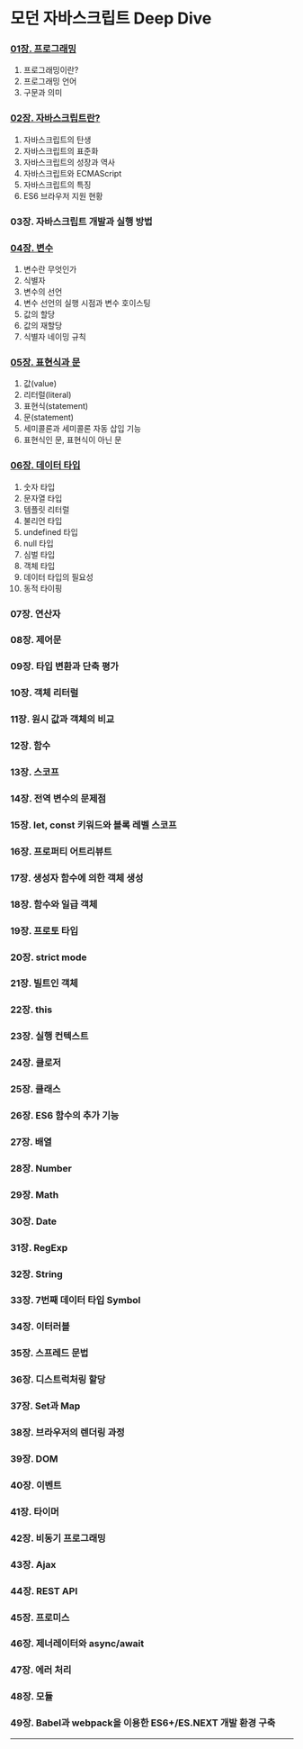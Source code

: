 
# 모던 자바스크립트 Deep Dive

### <a href="01장. 프로그래밍.md" target="_blank">01장. 프로그래밍</a>
1) 프로그래밍이란?
2) 프로그래밍 언어
3) 구문과 의미

### <a href="02장. 자바스크립트란.md" target="_blank">02장. 자바스크립트란?</a>
1) 자바스크립트의 탄생
2) 자바스크립트의 표준화
3) 자바스크립트의 성장과 역사
4) 자바스크립트와 ECMAScript
5) 자바스크립트의 특징
6) ES6 브라우저 지원 현황

### 03장. 자바스크립트 개발과 실행 방법
### <a href="04장. 변수.md" target="_blank">04장. 변수</a>
1) 변수란 무엇인가
2) 식별자
3) 변수의 선언
4) 변수 선언의 실행 시점과 변수 호이스팅
5) 값의 할당
6) 값의 재할당
7) 식별자 네이밍 규칙

### <a href="05장. 표현식과 문.md" target="_blank">05장. 표현식과 문</a>
1) 값(value)
2) 리터럴(literal)
3) 표현식(statement)
4) 문(statement)
5) 세미콜론과 세미콜론 자동 삽입 기능
6) 표현식인 문, 표현식이 아닌 문

### <a href="06장. 데이터 타입.md" target="_blank">06장. 데이터 타입</a>
1) 숫자 타입
2) 문자열 타입
3) 템플릿 리터럴
4) 불리언 타입
5) undefined 타입
6) null 타입
7) 심벌 타입
8) 객체 타입
9) 데이터 타입의 필요성
10) 동적 타이핑

### 07장. 연산자
### 08장. 제어문
### 09장. 타입 변환과 단축 평가
### 10장. 객체 리터럴
### 11장. 원시 값과 객체의 비교
### 12장. 함수
### 13장. 스코프
### 14장. 전역 변수의 문제점
### 15장. let, const 키워드와 블록 레벨 스코프
### 16장. 프로퍼티 어트리뷰트
### 17장. 생성자 함수에 의한 객체 생성
### 18장. 함수와 일급 객체
### 19장. 프로토 타입
### 20장. strict mode
### 21장. 빌트인 객체
### 22장. this
### 23장. 실행 컨텍스트
### 24장. 클로저
### 25장. 클래스
### 26장. ES6 함수의 추가 기능
### 27장. 배열
### 28장. Number
### 29장. Math
### 30장. Date
### 31장. RegExp
### 32장. String
### 33장. 7번째 데이터 타입 Symbol
### 34장. 이터러블
### 35장. 스프레드 문법
### 36장. 디스트럭처링 할당
### 37장. Set과 Map
### 38장. 브라우저의 렌더링 과정
### 39장. DOM
### 40장. 이벤트
### 41장. 타이머
### 42장. 비동기 프로그래밍
### 43장. Ajax
### 44장. REST API
### 45장. 프로미스
### 46장. 제너레이터와 async/await
### 47장. 에러 처리
### 48장. 모듈
### 49장. Babel과 webpack을 이용한 ES6+/ES.NEXT 개발 환경 구축

---
